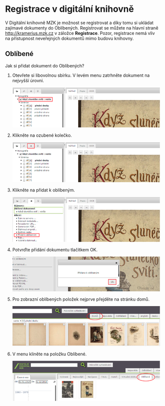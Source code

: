 # Registrace v digitální knihovně

V Digitální knihovně MZK je možnost se registrovat a díky tomu si ukládat zajímavé dokumenty do Oblíbených.
Registrovat se můžete na hlavní straně <a href="http://kramerius.mzk.cz" target="_blank">http://kramerius.mzk.cz</a> v záložce **Registrace**.
Pozor, registrace nemá vliv na přístupnost neveřejných dokumentů mimo budovu knihovny.

## Oblíbené
Jak si přidat dokument do Oblíbených?

1. Otevřete si libovolnou sbírku. V levém menu zatrhněte dokument na nejvyšší úrovni.

    ![](/images/help/registraceOblibene/step1.png)
 
2. Klikněte na ozubené kolečko.

    ![](/images/help/registraceOblibene/step2.png)
 
3. Klikněte na přidat k oblíbeným.

    ![](/images/help/registraceOblibene/step3.png)
    
4. Potvrďte přidání dokumentu tlačítkem OK.

    ![](/images/help/registraceOblibene/step4.png)

5. Pro zobrazní oblíbených položek nejprve přejděte na stránku domů.

    ![](/images/help/registraceOblibene/step5.png)
    
6. V menu kliněte na položku Oblíbené. 

    ![](/images/help/registraceOblibene/step6.png)
